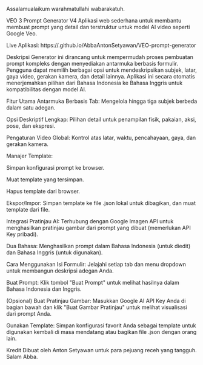 Assalamualaikum warahmatullahi wabarakatuh.

VEO 3 Prompt Generator V4
Aplikasi web sederhana untuk membantu membuat prompt yang detail dan terstruktur untuk model AI video seperti Google Veo.

Live Aplikasi: https://.github.io/AbbaAntonSetyawan/VEO-prompt-generator

Deskripsi
Generator ini dirancang untuk mempermudah proses pembuatan prompt kompleks dengan menyediakan antarmuka berbasis formulir. Pengguna dapat memilih berbagai opsi untuk mendeskripsikan subjek, latar, gaya video, gerakan kamera, dan detail lainnya. Aplikasi ini secara otomatis menerjemahkan pilihan dari Bahasa Indonesia ke Bahasa Inggris untuk kompatibilitas dengan model AI.

Fitur Utama
Antarmuka Berbasis Tab: Mengelola hingga tiga subjek berbeda dalam satu adegan.

Opsi Deskriptif Lengkap: Pilihan detail untuk penampilan fisik, pakaian, aksi, pose, dan ekspresi.

Pengaturan Video Global: Kontrol atas latar, waktu, pencahayaan, gaya, dan gerakan kamera.

Manajer Template:

Simpan konfigurasi prompt ke browser.

Muat template yang tersimpan.

Hapus template dari browser.

Ekspor/Impor: Simpan template ke file .json lokal untuk dibagikan, dan muat template dari file.

Integrasi Pratinjau AI: Terhubung dengan Google Imagen API untuk menghasilkan pratinjau gambar dari prompt yang dibuat (memerlukan API Key pribadi).

Dua Bahasa: Menghasilkan prompt dalam Bahasa Indonesia (untuk diedit) dan Bahasa Inggris (untuk digunakan).

Cara Menggunakan
Isi Formulir: Jelajahi setiap tab dan menu dropdown untuk membangun deskripsi adegan Anda.

Buat Prompt: Klik tombol "Buat Prompt" untuk melihat hasilnya dalam Bahasa Indonesia dan Inggris.

(Opsional) Buat Pratinjau Gambar: Masukkan Google AI API Key Anda di bagian bawah dan klik "Buat Gambar Pratinjau" untuk melihat visualisasi dari prompt Anda.

Gunakan Template: Simpan konfigurasi favorit Anda sebagai template untuk digunakan kembali di masa mendatang atau bagikan file .json dengan orang lain.

Kredit
Dibuat oleh Anton Setyawan untuk para pejuang receh yang tangguh.
Salam Abba.
